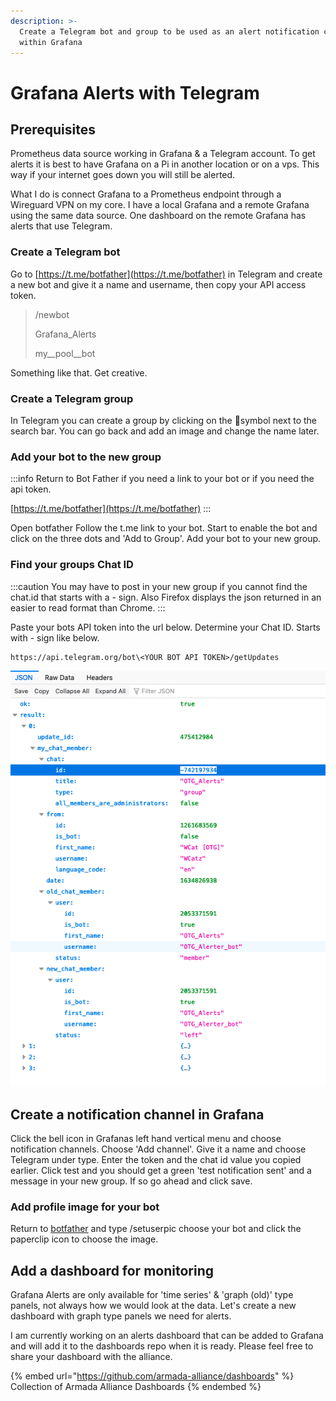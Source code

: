 ```yaml
---
description: >-
  Create a Telegram bot and group to be used as an alert notification channel
  within Grafana
---
```


# Grafana Alerts with Telegram

## Prerequisites

Prometheus data source working in Grafana & a Telegram account. To get alerts it is best to have Grafana on a Pi in another location or on a vps. This way if your internet goes down you will still be alerted.

What I do is connect Grafana to a Prometheus endpoint through a Wireguard VPN on my core. I have a local Grafana and a remote Grafana using the same data source. One dashboard on the remote Grafana has alerts that use Telegram.

### Create a Telegram bot

Go to [https://t.me/botfather](https://t.me/botfather) in Telegram and create a new bot and give it a name and username, then copy your API access token.

> /newbot
>
> Grafana\_Alerts
>
> my\_\_pool\_\_bot

Something like that. Get creative.

### Create a Telegram group

In Telegram you can create a group by clicking on the :pencil:symbol next to the search bar. You can go back and add an image and change the name later.

### Add your bot to the new group

:::info
Return to Bot Father if you need a link to your bot or if you need the api token.

[https://t.me/botfather](https://t.me/botfather)
:::

Open botfather Follow the t.me link to your bot. Start to enable the bot and click on the three dots and 'Add to Group'. Add your bot to your new group.

### Find your groups Chat ID

:::caution
You may have to post in your new group if you cannot find the chat.id that starts with a - sign. Also Firefox displays the json returned in an easier to read format than Chrome.
:::

Paste your bots API token into the url below. Determine your Chat ID. Starts with - sign like below.

```
https://api.telegram.org/bot\<YOUR BOT API TOKEN>/getUpdates

```

![ID will start with a - sign like above](/img/alert.chat.id.png)

## Create a notification channel in Grafana

Click the bell icon in Grafanas left hand vertical menu and choose notification channels. Choose 'Add channel'. Give it a name and choose Telegram under type. Enter the token and the chat id value you copied earlier. Click test and you should get a green 'test notification sent' and a message in your new group. If so go ahead and click save.

### Add profile image for your bot

Return to [botfather](https://t.me/botfather) and type /setuserpic choose your bot and click the paperclip icon to choose the image.

## Add a dashboard for monitoring

Grafana Alerts are only available for 'time series' & 'graph (old)' type panels, not always how we would look at the data. Let's create a new dashboard with graph type panels we need for alerts.

I am currently working on an alerts dashboard that can be added to Grafana and will add it to the dashboards repo when it is ready. Please feel free to share your dashboard with the alliance.

{% embed url="https://github.com/armada-alliance/dashboards" %}
Collection of Armada Alliance Dashboards
{% endembed %}
